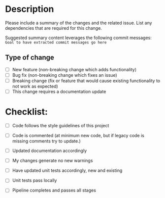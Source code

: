 # Description
Please include a summary of the changes and the related issue. List any dependencies that are required for this change.

Suggested summary content leverages the following commit messages:
`Goal to have extracted commit messages go here`

## Type of change
- [ ] New feature (non-breaking change which adds functionality)
- [ ] Bug fix (non-breaking change which fixes an issue)
- [ ] Breaking change (fix or feature that would cause existing functionality to not work as expected)
- [ ] This change requires a documentation update

# Checklist:
- [ ] Code follows the style guidelines of this project
- [ ] Code is commented (at minimum new code, but if legacy code is missing comments try to update.)
- [ ] Updated documentation accordingly
- [ ] My changes generate no new warnings
- [ ] Have updated unit tests accordingly, new and existing
- [ ] Unit tests pass locally
- [ ] Pipeline completes and passes all stages

